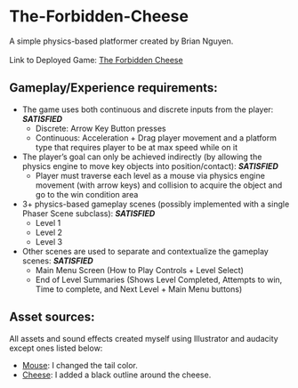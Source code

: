# The-Forbidden-Cheese
A simple physics-based platformer created by Brian Nguyen.\
\
Link to Deployed Game: [The Forbidden Cheese](https://brian-mt-nguyen.github.io/The-Forbidden-Cheese/)
## Gameplay/Experience requirements:
- The game uses both continuous and discrete inputs from the player: ***SATISFIED***
    - Discrete: Arrow Key Button presses
    - Continuous: Acceleration + Drag player movement and a platform type that requires player to be at max speed while on it
- The player’s goal can only be achieved indirectly (by allowing the physics engine to move key objects into position/contact): ***SATISFIED***
    - Player must traverse each level as a mouse via physics engine movement (with arrow keys) and collision to acquire the object and go to the win condition area
- 3+ physics-based gameplay scenes (possibly implemented with a single Phaser Scene subclass): ***SATISFIED***
    - Level 1
    - Level 2
    - Level 3
- Other scenes are used to separate and contextualize the gameplay scenes: ***SATISFIED***
    - Main Menu Screen (How to Play Controls + Level Select)
    - End of Level Summaries (Shows Level Completed, Attempts to win, Time to complete, and Next Level + Main Menu buttons)

## Asset sources:
All assets and sound effects created myself using Illustrator and audacity except ones listed below:
- [Mouse](https://www.pngkit.com/bigpic/u2e6r5t4q8a9e6r5/): I changed the tail color.
- [Cheese](http://pixelartmaker.com/art/605a4c2a78ea075): I added a black outline around the cheese.
